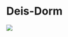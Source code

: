# Deis-Dorm
<img src="https://codeship.com/projects/0bd38980-d4e2-0133-1074-327c1bd47108/status?branch=master">
